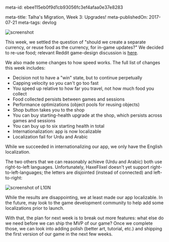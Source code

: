 meta-id: ebee115eb0f9d1cb93056fc3ef4afaa0e37e8283

meta-title: Talha's Migration, Week 3: Upgrades!
meta-publishedOn: 2017-07-21
meta-tags: devlog

![screenshot](http://i.imgur.com/JuNPgsR.gif)

This week, we settled the question of "should we create a separate currency, or reuse food as the currency, for in-game updates?" We decided to re-use food; relevant Reddit game-design discussion is [here](https://www.reddit.com/r/gamedesign/comments/6nhsxo/infinite_runner_additional_currency_or_food/).

We also made some changes to how speed works. The full list of changes this week includes:

- Decision not to have a "win" state, but to continue perpetually
- Capping velocity so you can't go too fast
- You speed up relative to how far you travel, not how much food you collect
- Food collected persists between games and sessions
- Performance optimizations (object pools for reusing objects)
- Shop button takes you to the shop
- You can buy starting-health upgrade at the shop, which persists across games and sessions
- You can buy up to six starting health in total
- Internationalization: app is now localizable
- Localization fail for Urdu and Arabic

While we succeeded in internationalizing our app, we only have the English localization. 

The two others that we can reasonably achieve (Urdu and Arabic) both use right-to-left languages. Unfortunately, HaxeFlixel doesn't yet support right-to-left-languages; the letters are disjointed (instead of connected) and left-to-right:

![screenshot of L10N](http://i.imgur.com/gtWMQDm.png)

While the results are disappointing, we at least made our app localizable. In the future, may look to the game development community to help add some localizations prior to launch.

With that, the plan for next week is to break out more features: what else do we need before we can ship the MVP of our game? Once we complete those, we can look into adding polish (better art, tutorial, etc.) and shipping the first version of our game in the next few weeks.